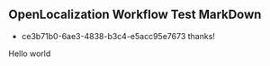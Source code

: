 ## OpenLocalization Workflow Test MarkDown
* ce3b71b0-6ae3-4838-b3c4-e5acc95e7673 
thanks!

Hello world